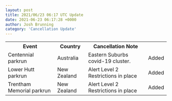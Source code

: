 ```yaml
---
layout: post
title: 2021/06/23 06:17 UTC Update
date: 2021-06-23 06:17:28 +0000
author: Josh Brunning
category: 'Cancellation Update'
---
```


<table style='width: 100%'>
    <tr>
        <th>Event</th>
        <th>Country</th>
        <th>Cancellation Note</th>
        <th></th>
    </tr>
    <tr>
        <td>Centennial parkrun</td>
        <td>Australia</td>
        <td>Eastern Suburbs covid-19 cluster.</td>
        <td>Added</td>
    </tr>
    <tr>
        <td>Lower Hutt parkrun</td>
        <td>New Zealand</td>
        <td>Alert Level 2 Restrictions in place</td>
        <td>Added</td>
    </tr>
    <tr>
        <td>Trentham Memorial parkrun</td>
        <td>New Zealand</td>
        <td>Alert Level 2 Restrictions in place</td>
        <td>Added</td>
    </tr>
